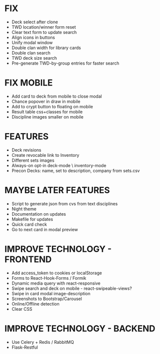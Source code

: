 # FIX
* Deck select after clone
* TWD location/winner form reset
* Clear text form to update search
* Align icons in buttons
* Unify modal window
* Double clan width for library cards
* Double clan search
* TWD deck size search
* Pre-generate TWD-by-group entries for faster search

# FIX MOBILE
* Add card to deck from mobile to close modal
* Chance popover in draw in mobile
* Add to crypt button to floating on mobile
* Result table css+classes for mobile
* Discipline images smaller on mobile

# FEATURES
* Deck revisions
* Create revocable link to Inventory
* Different sets images
* Always-on opt-in deck-mode \ inventory-mode
* Precon Decks: name, set to description, company from sets.csv

# MAYBE LATER FEATURES
* Script to generate json from cvs from text disciplines
* Night theme
* Documentation on updates
* Makefile for updates
* Quick card check
* Go to next card in modal preview

# IMPROVE TECHNOLOGY - FRONTEND
* Add access_token to cookies or localStorage
* Forms to React-Hook-Forms / Formik
* Dynamic media query with react-responsive
* Swipe search and deck on mobile - react-swipeable-views?
* Swipe in card modal image-description
* Screenshots to Bootstrap/Carousel
* Online/Offline detection
* Clear CSS

# IMPROVE TECHNOLOGY - BACKEND
* Use Celery + Redis / RabbitMQ
* Flask-Restful
